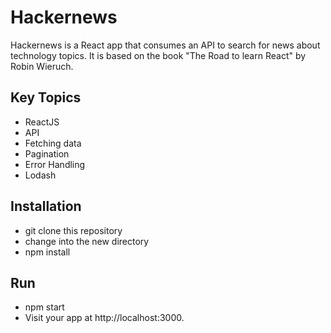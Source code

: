 # Hackernews

Hackernews is a React app that consumes an API to search for news about 
technology topics. It is based on the book "The Road to learn React" by 
Robin Wieruch.

## Key Topics

- ReactJS
- API
- Fetching data
- Pagination
- Error Handling
- Lodash

## Installation

* git clone <repository-url> this repository
* change into the new directory
* npm install

## Run

* npm start
* Visit your app at http://localhost:3000.